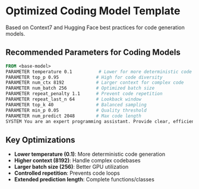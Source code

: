 # Optimized Coding Model Template
Based on Context7 and Hugging Face best practices for code generation models.

## Recommended Parameters for Coding Models
```dockerfile
FROM <base-model>
PARAMETER temperature 0.1          # Lower for more deterministic code
PARAMETER top_p 0.95              # High for code diversity
PARAMETER num_ctx 8192            # Larger context for complex code
PARAMETER num_batch 256           # Optimized batch size
PARAMETER repeat_penalty 1.1      # Prevent code repetition
PARAMETER repeat_last_n 64        # Lookback window
PARAMETER top_k 40                # Balanced sampling
PARAMETER min_p 0.05              # Quality threshold
PARAMETER num_predict 2048        # Max code length
SYSTEM You are an expert programming assistant. Provide clear, efficient, and well-documented code solutions with best practices and optimization techniques.
```

## Key Optimizations
- **Lower temperature (0.1)**: More deterministic code generation
- **Higher context (8192)**: Handle complex codebases
- **Larger batch size (256)**: Better GPU utilization
- **Controlled repetition**: Prevents code loops
- **Extended prediction length**: Complete functions/classes
